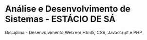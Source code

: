 # Análise  e Desenvolvimento  de  Sistemas - ESTÁCIO DE SÁ

Disciplina - Desenvolvimento Web em Html5, CSS, Javascript e PHP
